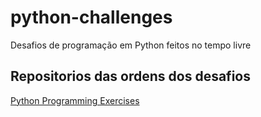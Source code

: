 # python-challenges

Desafios de programação em Python feitos no tempo livre

## Repositorios das ordens dos desafios
[Python Programming Exercises](https://github.com/zhiwehu/Python-programming-exercises)


